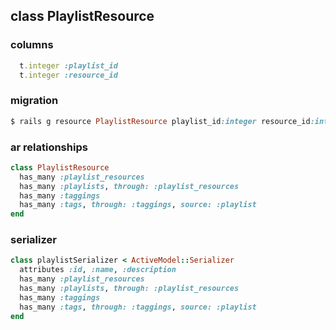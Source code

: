 ## class PlaylistResource

### columns

```ruby
  t.integer :playlist_id
  t.integer :resource_id
```

### migration

```ruby
$ rails g resource PlaylistResource playlist_id:integer resource_id:integer
```

### ar relationships

```ruby
class PlaylistResource
  has_many :playlist_resources
  has_many :playlists, through: :playlist_resources
  has_many :taggings
  has_many :tags, through: :taggings, source: :playlist
end
```

### serializer

```ruby
class playlistSerializer < ActiveModel::Serializer
  attributes :id, :name, :description
  has_many :playlist_resources
  has_many :playlists, through: :playlist_resources
  has_many :taggings
  has_many :tags, through: :taggings, source: :playlist
end
```
